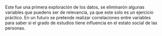 Este fue una primera exploración de los datos, se eliminarón algunas variables que puedens ser de relevancia, ya que este solo es un ejercicio práctico. 
En un futuro se pretende realizar correlaciones entre variables para saber si el grado de estudios tiene influencia en el estato social de las personas. 